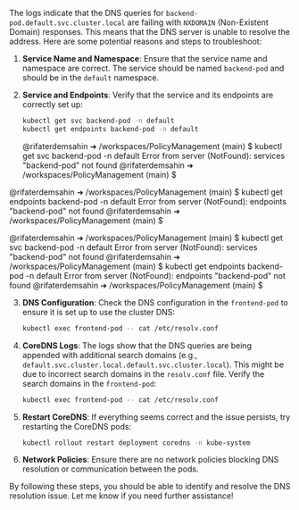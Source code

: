 The logs indicate that the DNS queries for `backend-pod.default.svc.cluster.local` are failing with `NXDOMAIN` (Non-Existent Domain) responses. This means that the DNS server is unable to resolve the address. Here are some potential reasons and steps to troubleshoot:

1. **Service Name and Namespace**: Ensure that the service name and namespace are correct. The service should be named `backend-pod` and should be in the `default` namespace.

2. **Service and Endpoints**: Verify that the service and its endpoints are correctly set up:
   ```sh
   kubectl get svc backend-pod -n default
   kubectl get endpoints backend-pod -n default
   ```

   @rifaterdemsahin ➜ /workspaces/PolicyManagement (main) $ kubectl get svc backend-pod -n default
Error from server (NotFound): services "backend-pod" not found
@rifaterdemsahin ➜ /workspaces/PolicyManagement (main) $ 

@rifaterdemsahin ➜ /workspaces/PolicyManagement (main) $ kubectl get endpoints backend-pod -n default
Error from server (NotFound): endpoints "backend-pod" not found
@rifaterdemsahin ➜ /workspaces/PolicyManagement (main) $ 


@rifaterdemsahin ➜ /workspaces/PolicyManagement (main) $ kubectl get svc backend-pod -n default
Error from server (NotFound): services "backend-pod" not found
@rifaterdemsahin ➜ /workspaces/PolicyManagement (main) $ kubectl get endpoints backend-pod -n default
Error from server (NotFound): endpoints "backend-pod" not found
@rifaterdemsahin ➜ /workspaces/PolicyManagement (main) $ 








3. **DNS Configuration**: Check the DNS configuration in the `frontend-pod` to ensure it is set up to use the cluster DNS:
   ```sh
   kubectl exec frontend-pod -- cat /etc/resolv.conf
   ```

4. **CoreDNS Logs**: The logs show that the DNS queries are being appended with additional search domains (e.g., `default.svc.cluster.local.default.svc.cluster.local`). This might be due to incorrect search domains in the `resolv.conf` file. Verify the search domains in the `frontend-pod`:
   ```sh
   kubectl exec frontend-pod -- cat /etc/resolv.conf
   ```

5. **Restart CoreDNS**: If everything seems correct and the issue persists, try restarting the CoreDNS pods:
   ```sh
   kubectl rollout restart deployment coredns -n kube-system
   ```

6. **Network Policies**: Ensure there are no network policies blocking DNS resolution or communication between the pods.

By following these steps, you should be able to identify and resolve the DNS resolution issue. Let me know if you need further assistance!